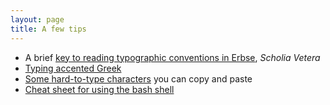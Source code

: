 ```yaml
---
layout: page
title: A few tips
---
```



- A brief [key to reading typographic conventions in Erbse](erbse-key), *Scholia Vetera*
- [Typing accented Greek](typing-greek)
- [Some hard-to-type characters](pasteboard) you can copy and paste
- [Cheat sheet for using the bash shell](http://www.pixelbeat.org/cmdline.html)


